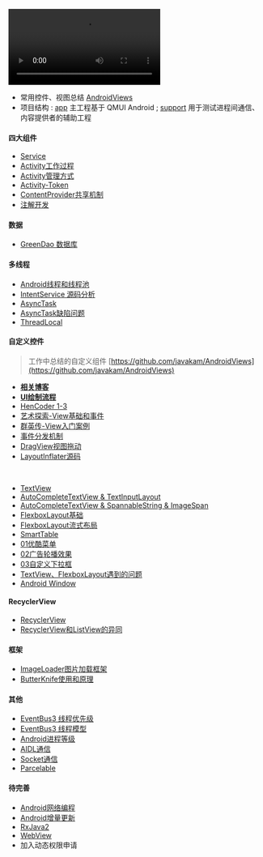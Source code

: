 ![效果](art/Screenrecorder-2019-02-10.mp4)
- 常用控件、视图总结 [AndroidViews](https://github.com/javakam/AndroidViews)
- 项目结构 : [app](art) 主工程基于 QMUI Android ; [support](art) 用于测试进程间通信、内容提供者的辅助工程

#### 四大组件
- [Service](app/src/main/java/com/improve/modules/service/Service.md)
- [Activity工作过程](app/src/main/java/com/improve/modules/componet_process/四大组件工作过程.md)
- [Activity管理方式](app/src/main/java/com/improve/base/安全退出已调用多个Activity的App.md)
- [Activity-Token](app/src/main/java/com/improve/modules/activity/Activity-Token.md)
- [ContentProvider共享机制](app/src/main/java/com/improve/modules/provider/ProviderFragment)
- [注解开发](app/src/main/java/com/improve/modules/annotation/注解开发.md)

#### 数据
- [GreenDao 数据库](app/src/main/java/com/improve/modules/greendao)

#### 多线程
- [Android线程和线程池](app/src/main/java/com/improve/modules/thread/Android线程和线程池.md)
- [IntentService 源码分析](app/src/main/java/com/improve/modules/service/intentservice/IntentService源码.md)
- [AsyncTask](app/src/main/java/com/improve/modules/thread/AsyncTaskFragment)
- [AsyncTask缺陷问题](app/src/main/java/com/improve/modules/thread/AsyncTask缺陷问题.md)
- [ThreadLocal](app/src/main/java/com/improve/modules/thread/ThreadLocal.md)

#### 自定义控件
> 工作中总结的自定义组件 [https://github.com/javakam/AndroidViews](https://github.com/javakam/AndroidViews)
- [**相关博客**](app/src/main/java/com/improve/modules/ui_process/自定义View相关博客.md)
- [**UI绘制流程**](app/src/main/java/com/improve/modules/ui_process/UI绘制流程.md)
- [HenCoder 1-3](app/src/main/java/com/improve/modules/ui_hencoder)
- [艺术探索-View基础和事件](app/src/main/java/com/improve/modules/ui_process/art/View基础.md)
- [群英传-View入门案例](app/src/main/java/com/improve/modules/ui_process/heros)
- [事件分发机制](app/src/main/java/com/improve/modules/ui_process/event)
- [DragView视图拖动](app/src/main/java/com/improve/modules/ui_process/dragview)
- [LayoutInflater源码](app/src/main/java/com/improve/modules/ui_process/LayoutInflater源码.md)

<br>

- [TextView](app/src/main/java/com.improve.modules.widgets.TextViewFragment)
- [AutoCompleteTextView & TextInputLayout](app/src/main/java/com.improve.modules.widgets.AutoCompleteTextViewFragment)
- [AutoCompleteTextView & SpannableString & ImageSpan](app/src/main/java/com.improve.modules.widgets.EditTextFragment)
- [FlexboxLayout基础](app/src/main/java/com.improve.modules.widgets.FlexboxLayoutFragment)
- [FlexboxLayout流式布局](app/src/main/java/com.improve.modules.widgets.CatFlexboxLayoutFragment)
- [SmartTable](app/src/main/java/com/improve/modules/widgets/smarttable)
- [01优酷菜单](app/src/main/java/com/improve/modules/widgets/v01优酷菜单)
- [02广告轮播效果](app/src/main/java/com/improve/modules/widgets/v02广告轮播效果)
- [03自定义下拉框](app/src/main/java/com/improve/modules/widgets/v03自定义下拉框)
- [TextView、FlexboxLayout遇到的问题](app/src/main/java/com/improve/modules/widgets/README.md)
- [Android Window](app/src/main/java/com/improve/modules/window/WindowManagerGlobal中的同步方式.md)

#### RecyclerView
- [RecyclerView](app/src/main/java/com/improve/modules/recyclerview)
- [RecyclerView和ListView的异同](app/src/main/java/com/improve/modules/recyclerview/RecyclerView和ListView的异同.md)

#### 框架
- [ImageLoader图片加载框架](app/src/main/java/com/improve/modules/ui_process/imageloader)
- [ButterKnife使用和原理](app/src/main/java/com/improve/modules/框架/ButterKnife使用和原理.md)

#### 其他
- [EventBus3 线程优先级](app/src/main/java/com/improve/modules/eventbus3)
- [EventBus3 线程模型](app/src/main/java/com/improve/modules/eventbus3)
- [Android进程等级](app/src/main/java/com/improve/modules/process/Android进程等级.md)
- [AIDL通信](app/src/main/java/com/improve/modules/ipc/aidl)
- [Socket通信](app/src/main/java/com/improve/modules/ipc/socket)
- [Parcelable](app/src/main/java/com/improve/modules/service/序列化/Parcelable.md)

#### 待完善
- [Android网络编程](app/src/main/java/com/improve/modules/network/Android网络编程.md)
- [Android增量更新](app/src/main/java/com/improve/modules/network)
- [RxJava2](app/src/main/java/com/improve/modules/rxjava)
- [WebView](app/src/main/java/com/improve/modules/webview)
- 加入动态权限申请









